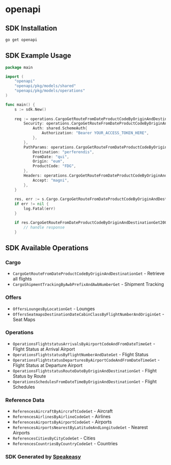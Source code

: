 # openapi

<!-- Start SDK Installation -->
## SDK Installation

```bash
go get openapi
```
<!-- End SDK Installation -->

## SDK Example Usage
<!-- Start SDK Example Usage -->
```go
package main

import (
    "openapi"
    "openapi/pkg/models/shared"
    "openapi/pkg/models/operations"
)

func main() {
    s := sdk.New()
    
    req := operations.CargoGetRouteFromDateProductCodeByOriginAndDestinationGetRequest{
        Security: operations.CargoGetRouteFromDateProductCodeByOriginAndDestinationGetSecurity{
            Auth: shared.SchemeAuth{
                Authorization: "Bearer YOUR_ACCESS_TOKEN_HERE",
            },
        },
        PathParams: operations.CargoGetRouteFromDateProductCodeByOriginAndDestinationGetPathParams{
            Destination: "perferendis",
            FromDate: "qui",
            Origin: "eum",
            ProductCode: "FDG",
        },
        Headers: operations.CargoGetRouteFromDateProductCodeByOriginAndDestinationGetHeaders{
            Accept: "magni",
        },
    }
    
    res, err := s.Cargo.CargoGetRouteFromDateProductCodeByOriginAndDestinationGet(ctx, req)
    if err != nil {
        log.Fatal(err)
    }

    if res.CargoGetRouteFromDateProductCodeByOriginAndDestinationGet200ApplicationJSONObject != nil {
        // handle response
    }
```
<!-- End SDK Example Usage -->

<!-- Start SDK Available Operations -->
## SDK Available Operations

### Cargo

* `CargoGetRouteFromDateProductCodeByOriginAndDestinationGet` - Retrieve all flights
* `CargoShipmentTrackingByAwbPrefixAndAwbNumberGet` - Shipment Tracking

### Offers

* `OffersLoungesByLocationGet` - Lounges
* `OffersSeatmapsDestinationDateCabinClassByFlightNumberAndOriginGet` - Seat Maps

### Operations

* `OperationsFlightstatusArrivalsByAirportCodeAndFromDateTimeGet` - Flight Status at Arrival Airport
* `OperationsFlightstatusByFlightNumberAndDateGet` - Flight Status
* `OperationsFlightstatusDeparturesByAirportCodeAndFromDateTimeGet` - Flight Status at Departure Airport
* `OperationsFlightstatusRouteDateByOriginAndDestinationGet` - Flight Status by Route
* `OperationsSchedulesFromDateTimeByOriginAndDestinationGet` - Flight Schedules

### Reference Data

* `ReferencesAircraftByAircraftCodeGet` - Aircraft
* `ReferencesAirlinesByAirlineCodeGet` - Airlines
* `ReferencesAirportsByAirportCodeGet` - Airports
* `ReferencesAirportsNearestByLatitudeAndLongitudeGet` - Nearest Airports
* `ReferencesCitiesByCityCodeGet` - Cities
* `ReferencesCountriesByCountryCodeGet` - Countries

<!-- End SDK Available Operations -->

### SDK Generated by [Speakeasy](https://docs.speakeasyapi.dev/docs/using-speakeasy/client-sdks)

